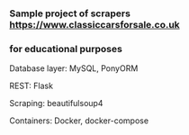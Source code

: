 ### Sample project of scrapers https://www.classiccarsforsale.co.uk
### for educational purposes

Database layer:
MySQL, PonyORM

REST: Flask

Scraping: beautifulsoup4

Containers: Docker, docker-compose 